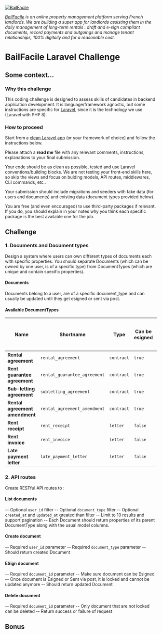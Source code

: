 
[![BailFacile](https://www.bailfacile.fr/img/logo_email.png)](https://www.bailfacile.fr)

*[BailFacile](https://www.bailfacile.fr) is an online property management platform serving French landlords. We are building a super app for landlords assisting them in the daily management of long-term rentals : draft and e-sign compliant documents, record payments and outgoings and manage tenant relationships, 100% digitally and for a reasonable cost.*
# BailFacile Laravel Challenge
## Some context...
### Why this challenge

This coding challenge is designed to assess skills of candidates in backend application development. It is language/framework agnostic, but some instructions are specific for [Laravel](https://www.laravel.com), since it is the technology we use (Laravel with PHP 8).

### How to proceed

Start from a [clean Laravel app](https://laravel.com/docs/8.x/installation) (or your framework of choice) and follow the instructions below.

Please attach a **read me** file with any relevant comments, instructions, explanations to your final submission.

Your code should be as clean as possible, tested and use Laravel conventions/building blocks. We are not testing your front-end skills here, so skip the views and focus on bulding models, API routes, middlewares, CLI commands, etc..

Your submission should include migrations and seeders with fake data (for users and documents) and existing data (document types provided below).

You are free (and even encouraged) to use third-party packages if relevant. If you do, you should explain in your notes why you think each specific package is the best available one for the job.

## Challenge

### 1. Documents and Document types

Design a system where users can own different types of documents each with specific properties. 
You should separate Documents (which can be owned by one user, is of a specific type) from DocumentTypes (which are unique and contain specific properties).

#### Documents

Documents belong to a user, are of a specific document_type and can usually be updated until they get esigned or sent via post.

#### Available DocumentTypes
  
| Name | Shortname | Type | Can be esigned | Can be sent via email | Can be sent via post | Can be updated
|--|--|--|--|--|--|--|
| **Rental agreement** | `rental_agreement` | `contract` | `true` | `true` | `false` | `true`
| **Rent guarantee agreement** | `rental_guarantee_agreement` | `contract` | `true` | `true` | `false` | `true`
| **Sub-letting agreement** | `subletting_agreement` | `contract` | `true` | `true` | `false` | `true`
| **Rental agreement amendment**| `rental_agreement_amendment` | `contract` | `true` | `true` | `false` | `true`
| **Rent receipt** | `rent_receipt` | `letter` | `false` | `true` | `true` | `true`
| **Rent invoice** | `rent_invoice` | `letter` | `false` | `true` | `true` | `true`
| **Late payment letter** | `late_payment_letter` | `letter` | `false` | `true` | `true` | `true`

### 2. API routes

Create RESTful API routes to :

#### **List documents**
-- Optional `user_id` filter
-- Optional `document_type` filter
-- Optional `created_at` and `updated_at` greated than filter
-- Limit to 10 results and support pagination
-- Each Document should return properties of its parent DocumentType along with the usual model columns.

#### **Create document**
-- Required `user_id` parameter
-- Required `document_type` parameter
-- Should return created Document

#### **ESign document**
-- Required `document_id` parameter
-- Make sure document can be Esigned
-- Once document is Esigned or Sent via post, it is locked and cannot be updated anymore
-- Should return updated Document

#### **Delete document**
-- Required `document_id` parameter
-- Only document that are not locked can be deleted
-- Return success or failure of request

## Bonus